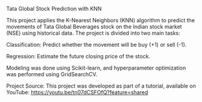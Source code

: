 Tata Global Stock Prediction with KNN

This project applies the K-Nearest Neighbors (KNN) algorithm to predict the movements of Tata Global Beverages stock on the Indian stock market (NSE) using historical data. The project is divided into two main tasks:

Classification: Predict whether the movement will be buy (+1) or sell (-1).

Regression: Estimate the future closing price of the stock.

Modeling was done using Scikit-learn, and hyperparameter optimization was performed using GridSearchCV.

Project Source:
This project was developed as part of a tutorial, available on YouTube: https://youtu.be/tn07dCSFOfQ?feature=shared
